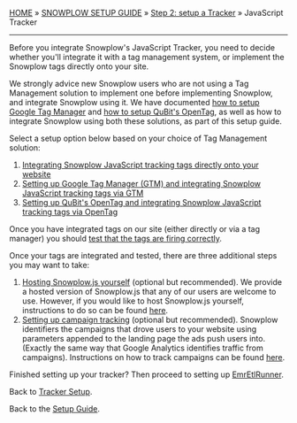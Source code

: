 [HOME](Home) » [SNOWPLOW SETUP GUIDE](Snowplow-setup-guide) » [Step 2: setup a Tracker](../wiki/Setting-up-a-Tracker) » JavaScript Tracker

---

Before you integrate Snowplow's JavaScript Tracker, you need to decide whether you'll integrate it with a tag management system, or implement the Snowplow tags directly onto your site.

We strongly advice new Snowplow users who are not using a Tag Management solution to implement one before implementing Snowplow, and integrate Snowplow using it. We have documented [how to setup Google Tag Manager](../wiki/Integrating-Javascript-tags-with-Google-Tag-Manager) and [how to setup QuBit's OpenTag](../wiki/Integrating-Javascript-tags-with-QuBit-OpenTag), as well as how to integrate Snowplow using both these solutions, as part of this setup guide.

Select a setup option below based on your choice of Tag Management solution:

1. [Integrating Snowplow JavaScript tracking tags directly onto your website](integrating-javascript-tags-onto-your-website) 
2. [Setting up Google Tag Manager (GTM) and integrating Snowplow JavaScript tracking tags via GTM](../wiki/Integrating-javascript-tags-with-Google-Tag-Manager) 
3. [Setting up QuBit's OpenTag and integrating Snowplow JavaScript tracking tags via OpenTag](../wiki/Integrating-Javascript-tags-with-QuBit-OpenTag)

Once you have integrated tags on our site (either directly or via a tag manager) you should [test that the tags are firing correctly](../wiki/Testing-the-Javascript-tracker-is-firing).

Once your tags are integrated and tested, there are three additional steps you may want to take:

1. [Hosting Snowplow.js yourself](self-hosting-snowplow-js) (optional but recommended). We provide a hosted version of Snowplow.js that any of our users are welcome to use. However, if you would like to host Snowplow.js yourself, instructions to do so can be found [here](self-hosting-snowplow-js).
2. [Setting up campaign tracking](tracking-your-marketing-campaigns) (optional but recommended). Snowplow identifiers the campaigns that drove users to your website using parameters appended to the landing page the ads push users into. (Exactly the same way that Google Analytics identifies traffic from campaigns). Instructions on how to track campaigns can be found [here](tracking-your-marketing-campaigns).

Finished setting up your tracker? Then proceed to setting up [EmrEtlRunner](Setting-up-EmrEtlRunner).

Back to [Tracker Setup](Setting-up-a-tracker).

Back to the [Setup Guide](Setting-up-Snowplow).


